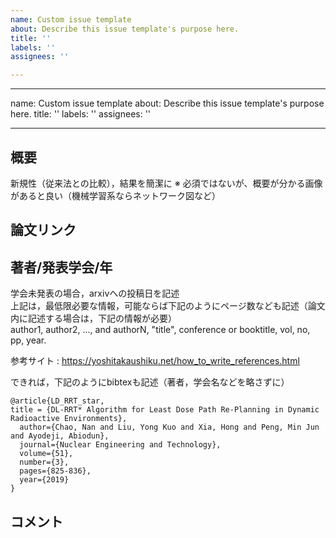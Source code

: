 ```yaml
---
name: Custom issue template
about: Describe this issue template's purpose here.
title: ''
labels: ''
assignees: ''

---
```


---
name: Custom issue template
about: Describe this issue template's purpose here.
title: ''
labels: ''
assignees: ''

---

## 概要
新規性（従来法との比較），結果を簡潔に
※ 必須ではないが、概要が分かる画像があると良い（機械学習系ならネットワーク図など）

## 論文リンク

## 著者/発表学会/年
学会未発表の場合，arxivへの投稿日を記述  
上記は，最低限必要な情報，可能ならば下記のようにページ数なども記述（論文内に記述する場合は，下記の情報が必要）  
author1, author2, ..., and authorN, "title", conference or booktitle, vol, no, pp, year. 

参考サイト : https://yoshitakaushiku.net/how_to_write_references.html 

できれば，下記のようにbibtexも記述（著者，学会名などを略さずに）
```
@article{LD_RRT_star,
title = {DL-RRT* Algorithm for Least Dose Path Re-Planning in Dynamic Radioactive Environments},
  author={Chao, Nan and Liu, Yong Kuo and Xia, Hong and Peng, Min Jun and Ayodeji, Abiodun},
  journal={Nuclear Engineering and Technology},
  volume={51},
  number={3},
  pages={825-836},
  year={2019}
}
```

## コメント
